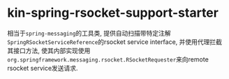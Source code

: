 # kin-spring-rsocket-support-starter

相当于`spring-messaging`的工具类, 提供自动扫描带特定注解`SpringRSocketServiceReference`的rsocket service interface, 并使用代理拦截其接口方法, 使其内部实现使用
`org.springframework.messaging.rsocket.RSocketRequester`来向remote rsocket service发送请求.